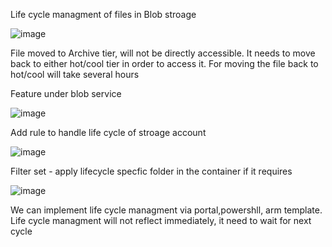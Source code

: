 Life cycle managment of files in Blob stroage

![image](https://user-images.githubusercontent.com/38088886/109761513-1632f700-7be8-11eb-9ccf-4c2fe1059943.png)

File moved to Archive tier, will not be directly accessible. It needs to move back to either hot/cool tier in order to access it.
For moving the file back to hot/cool will take several hours

Feature under blob service

![image](https://user-images.githubusercontent.com/38088886/109763042-68284c80-7be9-11eb-94aa-27bc441420c7.png)

Add rule to handle life cycle of stroage account

![image](https://user-images.githubusercontent.com/38088886/109763145-94dc6400-7be9-11eb-8484-1e20eab9154d.png)

Filter set - apply lifecycle specfic folder in the container if it requires

![image](https://user-images.githubusercontent.com/38088886/109763276-c5240280-7be9-11eb-8b64-dcdb0f62af48.png)


We can implement life cycle managment via portal,powershll, arm template. Life cycle managment will not reflect immediately, it need to wait for next cycle
